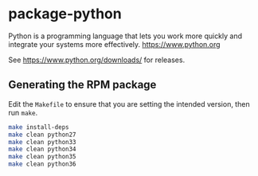 # package-python

Python is a programming language that lets you work more quickly and integrate your systems more effectively. <https://www.python.org>

See <https://www.python.org/downloads/> for releases.

## Generating the RPM package

Edit the `Makefile` to ensure that you are setting the intended version, then run `make`.

```bash
make install-deps
make clean python27
make clean python33
make clean python34
make clean python35
make clean python36
```
